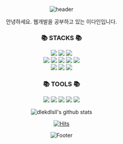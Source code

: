 <div align=center>
  
![header](https://capsule-render.vercel.app/api?type=waving&color=gradient&height=200&section=header&text=Studying...!&fontSize=50)

안녕하세요. 웹개발을 공부하고 있는 이다인입니다.<br>

<h3>📚 STACKS 📚</h3>
<img src="https://img.shields.io/badge/java-007396?style=for-the-badge&logo=ava&logoColor=white"> <!-- 자바 이미지 사라짐...ㅠ-->
<img src="https://img.shields.io/badge/python-3776AB?style=for-the-badge&logo=python&logoColor=white"><!-- 자바 이미지 사라짐...ㅠ-->
<img src="https://img.shields.io/badge/javascript-F7DF1E?style=for-the-badge&logo=javascript&logoColor=black"> <br>
  
<img src="https://img.shields.io/badge/html5-E34F26?style=for-the-badge&logo=html5&logoColor=white"> 
<img src="https://img.shields.io/badge/css-1572B6?style=for-the-badge&logo=css3&logoColor=white"> 
<img src="https://img.shields.io/badge/jquery-0769AD?style=for-the-badge&logo=jquery&logoColor=white">
<img src="https://img.shields.io/badge/oracle-F80000?style=for-the-badge&logo=oracle&logoColor=white"> 
<img src="https://img.shields.io/badge/mysql-4479A1?style=for-the-badge&logo=mysql&logoColor=white"> <br>

<img src="https://img.shields.io/badge/spring-6DB33F?style=for-the-badge&logo=spring&logoColor=white"> 
<img src="https://img.shields.io/badge/bootstrap-7952B3?style=for-the-badge&logo=bootstrap&logoColor=white">
<img src="https://img.shields.io/badge/apache tomcat-F8DC75?style=for-the-badge&logo=apachetomcat&logoColor=white">
<!-- myBatis 추가하고싶은데 이건 원래 이미지가 없나보다... -->

<h3>📚 TOOLS 📚</h3>

<img src="https://img.shields.io/badge/eclipse ide-2C2255?style=for-the-badge&logo=eclipseide&logoColor=white">
<img src="https://img.shields.io/badge/notion-000000?style=for-the-badge&logo=notion&logoColor=white">
<img src="https://img.shields.io/badge/visual studio code-007ACC?style=for-the-badge&logo=visualstudiocode&logoColor=white">
<img src="https://img.shields.io/badge/slack-4A154B?style=for-the-badge&logo=slack&logoColor=white">
<img src="https://img.shields.io/badge/IntelliJ IDEA-000000?style=for-the-badge&logo=IntelliJ IDEA&logoColor=white">


![dlekdlsll's github stats](https://github-readme-stats.vercel.app/api?username=dlekdlsll&theme=buefy&show_icons=true)

[![Hits](https://hits.seeyoufarm.com/api/count/incr/badge.svg?url=https%3A%2F%2Fgithub.com%2Fdlekdlsll&count_bg=%23E19491&title_bg=%23000000&icon=&icon_color=%23E7E7E7&title=hits&edge_flat=true)](https://hits.seeyoufarm.com)

  
![Footer](https://capsule-render.vercel.app/api?type=waving&color=gradient&height=150&section=footer)
</div>

